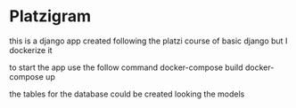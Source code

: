 # Platzigram

this is a django app created following the platzi course of basic django
but I dockerize it


to start the app use the follow command
docker-compose build
docker-compose up

the tables for the database could be created looking the models


